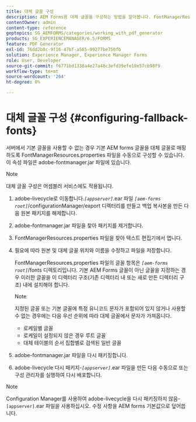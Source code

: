 ```yaml
---
title: 대체 글꼴 구성
description: AEM Forms용 대체 글꼴을 구성하는 방법을 알아봅니다. FontManagerResources.properties 파일을 사용하여 기본 글꼴을 대체 글꼴에 수동으로 매핑할 수 있습니다.
contentOwner: admin
content-type: reference
geptopics: SG_AEMFORMS/categories/working_with_pdf_generator
products: SG_EXPERIENCEMANAGER/6.5/FORMS
feature: PDF Generator
exl-id: 76dd2b0c-9f16-47bf-a565-99277be750fb
solution: Experience Manager, Experience Manager Forms
role: User, Developer
source-git-commit: f6771bd1338a4e27a48c3efd39efe18e57cb98f9
workflow-type: tm+mt
source-wordcount: '264'
ht-degree: 0%

---
```


# 대체 글꼴 구성 {#configuring-fallback-fonts}

서버에서 기본 글꼴을 사용할 수 없는 경우 기본 AEM forms 글꼴을 대체 글꼴로 매핑하도록 FontManagerResources.properties 파일을 수동으로 구성할 수 있습니다. 이 속성 파일은 adobe-fontmanager.jar 파일에 있습니다.

>[!NOTE]
>
>대체 글꼴 구성은 어셈블러 서비스에도 적용됩니다.

1. adobe-livecycle로 이동합니다.*`[appserver]`*.ear 파일 *`[aem-forms root]`*/configurationManager/export 디렉터리를 만들고 백업 복사본을 만든 다음 원본 패키지를 해제합니다.
1. adobe-fontmanager.jar 파일을 찾아 패키지를 제거합니다.
1. FontManagerResources.properties 파일을 찾아 텍스트 편집기에서 엽니다.
1. 필요에 따라 원본 및 대체 글꼴 위치와 이름을 수정하고 파일을 저장합니다.

   FontManagerResources.properties 파일의 글꼴 항목은 *`[aem-forms root]`*/fonts 디렉토리입니다. 기본 AEM Forms 글꼴이 아닌 글꼴을 지정하는 경우 이러한 글꼴을 이 디렉터리 구조(기존 디렉터리 내 또는 새로 만든 디렉터리 구조) 내에 설치해야 합니다.

   >[!NOTE]
   >
   >지정된 글꼴 또는 기본 글꼴에 특정 유니코드 문자가 포함되어 있지 않거나 사용할 수 없는 경우에는 다음 우선 순위에 따라 대체 글꼴에서 문자가 가져옵니다.

   * 로케일별 글꼴
   * 로케일이 설정되지 않은 경우 루트 글꼴
   * 대체 테이블의 순서 집합별로 검색된 일반 글꼴

1. adobe-fontmanager.jar 파일을 다시 패키징합니다.
1. adobe-livecycle 다시 패키지-*`[appserver]`*.ear 파일을 만든 다음 수동으로 또는 구성 관리자를 실행하여 다시 배포합니다.

>[!NOTE]
>
>Configuration Manager를 사용하여 adobe-livecycle을 다시 패키징하지 않음-`[appserver]`.ear 파일을 사용하십시오. 수정 사항을 AEM forms 기본값으로 덮어씁니다.

